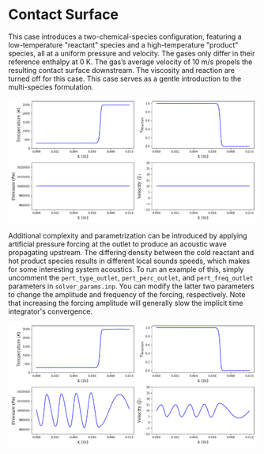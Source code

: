 # Contact Surface

This case introduces a two-chemical-species configuration, featuring a low-temperature "reactant" species and a high-temperature "product" species, all at a uniform pressure and velocity. The gases only differ in their reference enthalpy at 0 K. The gas’s average velocity of 10 m/s propels the resulting contact surface downstream. The viscosity and reaction are turned off for this case. This case serves as a gentle introduction to the multi-species formulation.

![Unforced contact surface](../../doc/images/contact_without_forcing.png)

Additional complexity and parametrization can be introduced by applying artificial pressure forcing at the outlet to produce an acoustic wave propagating upstream. The differing density between the cold reactant and hot product species results in different local sounds speeds, which makes for some interesting system acoustics. To run an example of this, simply uncomment the `pert_type_outlet`, `pert_perc_outlet`, and `pert_freq_outlet` parameters in `solver_params.inp`. You can modify the latter two parameters to change the amplitude and frequency of the forcing, respectively. Note that increasing the forcing amplitude will generally slow the implicit time integrator's convergence.

![Forced contact surface](../../doc/images/contact_with_forcing.png)